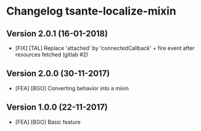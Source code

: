 # Changelog tsante-localize-mixin

## Version 2.0.1 (16-01-2018)
* [FIX] [TAL] Replace 'attached' by 'connectedCallback' + fire event after resources fetched (gitlab #2)

## Version 2.0.0 (30-11-2017)
* [FEA] [BGO] Converting behavior into a mixin

## Version 1.0.0 (22-11-2017)
* [FEA] [BGO] Basic feature
